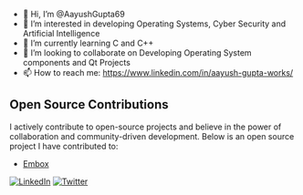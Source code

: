 - 👋 Hi, I’m @AayushGupta69
- 👀 I’m interested in developing Operating Systems, Cyber Security and Artificial Intelligence
- 🌱 I’m currently learning C and C++
- 💞️ I’m looking to collaborate on Developing Operating System components and Qt Projects 
- 📫 How to reach me: https://www.linkedin.com/in/aayush-gupta-works/ 

## Open Source Contributions

I actively contribute to open-source projects and believe in the power of collaboration and community-driven development. Below is an open source project I have contributed to:

- [Embox](https://github.com/embox/embox)

[![LinkedIn](https://img.shields.io/badge/LinkedIn-Connect-blue?style=flat-square&logo=linkedin)](https://www.linkedin.com/in/aayush-gupta-works/)
[![Twitter](https://img.shields.io/badge/Twitter-Follow-blue?style=flat-square&logo=twitter)](https://twitter.com/AayushGupta69)

<!---
AayushGupta69/AayushGupta69 is a ✨ special ✨ repository because its `README.md` (this file) appears on your GitHub profile.
You can click the Preview link to take a look at your changes.
--->
